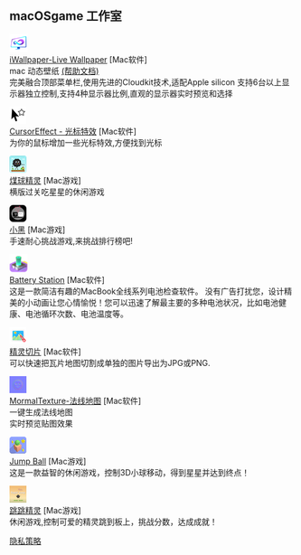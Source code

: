 ## macOSgame 工作室

![](./iwallpaper/icon.png)  
[iWallpaper-Live Wallpaper](./iwallpaper/iwallpaper)   [Mac软件]   
mac 动态壁纸  [(帮助文档)](./iwallpaper/iwallpaper-help)   
完美融合顶部菜单栏,使用先进的Cloudkit技术,适配Apple silicon
支持6台以上显示器独立控制,支持4种显示器比例,直观的显示器实时预览和选择   

![](./cursor-effect/icon.png)  
[CursorEffect - 光标特效](./cursor-effect/cursor-effect)   [Mac软件]   
为你的鼠标增加一些光标特效,方便找到光标  

![](./briquette-sprite/icon.png)  
[煤球精灵](./briquette-sprite/briquette-sprite)   [Mac游戏]   
横版过关吃星星的休闲游戏  

![](./super-sprite/icon.png)  
[小黑](./super-sprite/super-sprite)   [Mac游戏]   
手速耐心挑战游戏,来挑战排行榜吧!  

![](./battery-station/icon.png)  
[Battery Station](./battery-station/battery-station)   [Mac软件]   
这是一款简洁有趣的MacBook全线系列电池检查软件。
没有广告打扰您，设计精美的小动画让您心情愉悦！您可以迅速了解最主要的多种电池状况，比如电池健康、电池循环次数、电池温度等。

![](./sprite-slice/icon.png)  
[精灵切片](./sprite-slice/normal-texture)   [Mac软件]   
可以快速把瓦片地图切割成单独的图片导出为JPG或PNG.   

![](./normal-texture/icon.png)  
[MormalTexture-法线地图](./normal-texture/normal-texture)   [Mac软件]   
一键生成法线地图  
实时预览贴图效果

![](./jump-ball/icon30.png)  
[Jump Ball](./jump-ball/jump-ball)   [Mac游戏]   
这是一款益智的休闲游戏，控制3D小球移动，得到星星并达到终点！

![](./rapid-jump-mac/icon.png)  
[跳跳精灵](./rapid-jump-mac/rapid-jump-mac)   [Mac游戏]   
休闲游戏,控制可爱的精灵跳到板上，挑战分数，达成成就！

[隐私策略](./privacy-policy)
